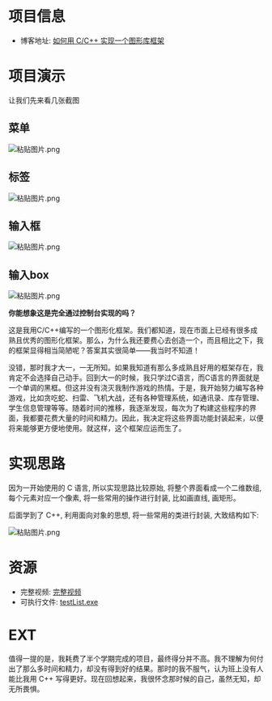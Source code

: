 # 项目信息

- 博客地址: [如何用 C/C++ 实现一个图形库框架](http://mywhp.cn/blog/#/blog/39)

# 项目演示

让我们先来看几张截图

## 菜单

![粘贴图片.png](https://dhm-blog.obs.cn-east-3.myhuaweicloud.com:443/imgs/0fa56d8b-f7fc-4a9b-9b7c-db73d86e5d94)

## 标签

![粘贴图片.png](https://dhm-blog.obs.cn-east-3.myhuaweicloud.com:443/imgs/58d926b6-f9bd-419d-ac8b-f9228d653c50)

## 输入框

![粘贴图片.png](https://dhm-blog.obs.cn-east-3.myhuaweicloud.com:443/imgs/3c9c47c8-df17-4bc9-9406-dd06b5ad845e)

## 输入box

![粘贴图片.png](https://dhm-blog.obs.cn-east-3.myhuaweicloud.com:443/imgs/0b1ea57a-fa0f-4aa7-835b-b9aefc1ec6f4)

**你能想象这是完全通过控制台实现的吗？**

这是我用C/C++编写的一个图形化框架。我们都知道，现在市面上已经有很多成熟且优秀的图形化框架。那么，为什么我还要费心去创造一个，而且相比之下，我的框架显得相当简陋呢？答案其实很简单——我当时不知道！

没错，那时我才大一，一无所知。如果我知道有那么多成熟且好用的框架存在，我肯定不会选择自己动手。回到大一的时候，我只学过C语言，而C语言的界面就是一个单调的黑框。但这并没有浇灭我制作游戏的热情。于是，我开始努力编写各种游戏，比如贪吃蛇、扫雷、飞机大战，还有各种管理系统，如通讯录、库存管理、学生信息管理等等。随着时间的推移，我逐渐发现，每次为了构建这些程序的界面，我都要花费大量的时间和精力。因此，我决定将这些界面功能封装起来，以便将来能够更方便地使用。就这样，这个框架应运而生了。

# 实现思路

因为一开始使用的 C 语言, 所以实现思路比较原始, 将整个界面看成一个二维数组, 每个元素对应一个像素, 将一些常用的操作进行封装, 比如画直线, 画矩形。

后面学到了 C++, 利用面向对象的思想, 将一些常用的类进行封装, 大致结构如下:

![粘贴图片.png](https://dhm-blog.obs.cn-east-3.myhuaweicloud.com:443/imgs/df14d71d-7a92-41eb-8aca-15f2301d7d38)

# 资源

- 完整视频: [完整视频](/file)
- 可执行文件: [testList.exe](/file/testList.exe) 

# EXT

值得一提的是，我耗费了半个学期完成的项目，最终得分并不高。我不理解为何付出了那么多时间和精力，却没有得到好的结果。那时的我不服气，认为班上没有人能比我用 C++ 写得更好。现在回想起来，我很怀念那时候的自己，虽然无知，却无所畏惧。